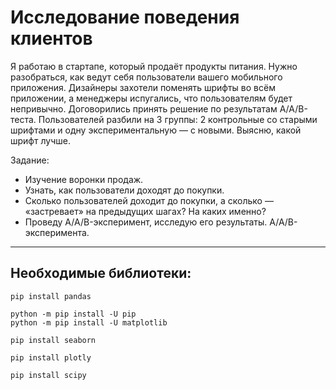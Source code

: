 # Исследование поведения клиентов

Я работаю в стартапе, который продаёт продукты питания. Нужно разобраться, как ведут себя пользователи вашего мобильного приложения.
Дизайнеры захотели поменять шрифты во всём приложении, а менеджеры испугались, что пользователям будет непривычно. Договорились принять решение по результатам A/A/B-теста. Пользователей разбили на 3 группы: 2 контрольные со старыми шрифтами и одну экспериментальную — с новыми. Выясню, какой шрифт лучше.

Задание:
 - Изучение воронки продаж. 
 - Узнать, как пользователи доходят до покупки. 
 - Сколько пользователей доходит до покупки, а сколько — «застревает» на предыдущих шагах? На каких именно?
 - Проведу A/A/B-эксперимент, исследую его результаты. A/A/B-эксперимента. 


***

## Необходимые библиотеки:
  ```
  pip install pandas

  python -m pip install -U pip
  python -m pip install -U matplotlib

  pip install seaborn
  
  pip install plotly

  pip install scipy
  ```
